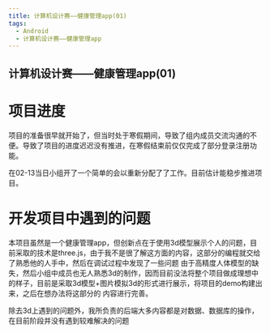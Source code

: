```yaml
---
title: 计算机设计赛——健康管理app(01)
tags: 
  - Android
  - 计算机设计赛——健康管理app
---
```



## 计算机设计赛——健康管理app(01)


# 项目进度

项目的准备很早就开始了，但当时处于寒假期间，导致了组内成员交流沟通的不便。导致了项目的进度迟迟没有推进，在寒假结束前仅仅完成了部分登录注册功能。

在02-13当日小组开了一个简单的会以重新分配了了工作。目前估计能稳步推进项目。

# 开发项目中遇到的问题

本项目虽然是一个健康管理app，但创新点在于使用3d模型展示个人的问题，目前采取的技术是three.js，由于我不是很了解这方面的内容，这部分的编程就交给了熟悉他的人手中，然后在调试过程中发现了一些问题
由于高精度人体模型的缺失，然后小组中成员也无人熟悉3d的制作，因而目前没法将整个项目做成理想中的样子，目前是采取3d模型+图片模拟3d的形式进行展示，将项目的demo构建出来，之后在想办法将这部分的
内容进行完善。

除去3d上遇到的问题外，我所负责的后端大多内容都是对数据、数据库的操作，在目前阶段并没有遇到较难解决的问题
